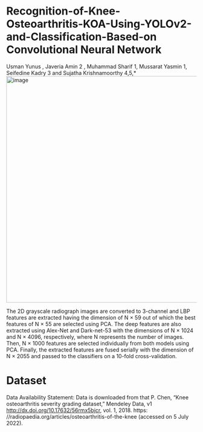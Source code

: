# Recognition-of-Knee-Osteoarthritis-KOA-Using-YOLOv2-and-Classification-Based-on Convolutional Neural Network
Usman Yunus  , Javeria Amin 2	, Muhammad Sharif 1, Mussarat Yasmin 1, Seifedine Kadry 3  and Sujatha Krishnamoorthy 4,5,*
<img width="949" height="599" alt="image" src="https://github.com/user-attachments/assets/0448f64f-d654-4198-9498-08942bedcc5f" />

The 2D grayscale radiograph images are converted to 3-channel and LBP features are extracted having the dimension of N × 59 out of which the best features of N × 55 are selected using PCA. The deep features are also extracted using Alex-Net and Dark-net-53 with the dimensions of N × 1024 and N × 4096, respectively, where N represents the number of images. Then, N × 1000 features are selected individually from both models using PCA. Finally, the extracted features are fused serially with the dimension of N × 2055 and passed to the classifiers on a 10-fold cross-validation.


# Dataset
Data Availability Statement: Data is downloaded from that P. Chen, “Knee osteoarthritis severity grading dataset,” Mendeley Data, v1 http://dx.doi.org/10.17632/56rmx5bjcr, vol. 1, 2018. https: //radiopaedia.org/articles/osteoarthritis-of-the-knee (accessed on 5 July 2022).


    
    



   

    


    

